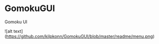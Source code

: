 # GomokuGUI
Gomoku UI

![alt text] (https://github.com/kilpkonn/GomokuGUI/blob/master/readme/menu.png)
